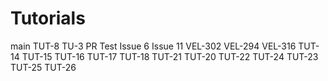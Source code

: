 # Tutorials
main
TUT-8
TU-3
PR Test Issue 6
Issue 11
VEL-302
VEL-294
VEL-316
TUT-14
TUT-15
TUT-16
TUT-17
TUT-18
TUT-21
TUT-20
TUT-22
TUT-24
TUT-23
TUT-25
TUT-26
